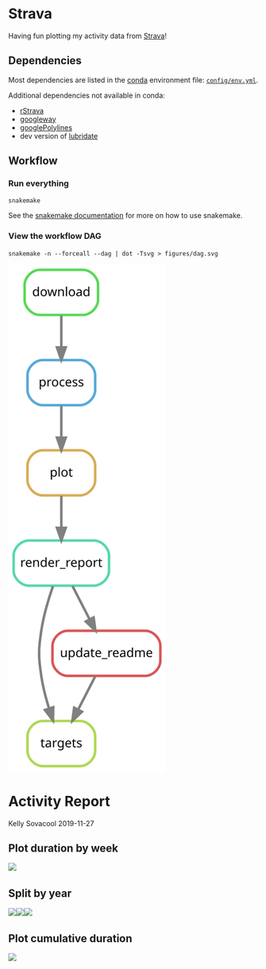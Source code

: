 # Strava

Having fun plotting my activity data from [Strava](http://bit.ly/strava-kelly)!

## Dependencies

Most dependencies are listed in the [conda](https://docs.conda.io/projects/conda/en/latest/index.html) environment file: [`config/env.yml`](config/env.yml).

Additional dependencies not available in conda:

- [rStrava](https://github.com/fawda123/rStrava)
- [googleway](https://cran.r-project.org/package=googleway)
- [googlePolylines](https://cran.r-project.org/package=googlePolylines)
- dev version of [lubridate](https://github.com/tidyverse/lubridate)

## Workflow

### Run everything
```
snakemake
```
See the [snakemake documentation](https://snakemake.readthedocs.io/en/stable/) for more on how to use snakemake.

### View the workflow DAG
```
snakemake -n --forceall --dag | dot -Tsvg > figures/dag.svg
```

![](figures/dag.svg)


Activity Report
================
Kelly Sovacool
2019-11-27

## Plot duration by week

![](/Users/kelly/projects/strava/figures/bar_all.png)<!-- -->

## Split by year

![](/Users/kelly/projects/strava/figures/bar_2017.png)<!-- -->![](/Users/kelly/projects/strava/figures/bar_2018.png)<!-- -->![](/Users/kelly/projects/strava/figures/bar_2019.png)<!-- -->

## Plot cumulative duration

![](/Users/kelly/projects/strava/figures/line_all.png)<!-- -->
